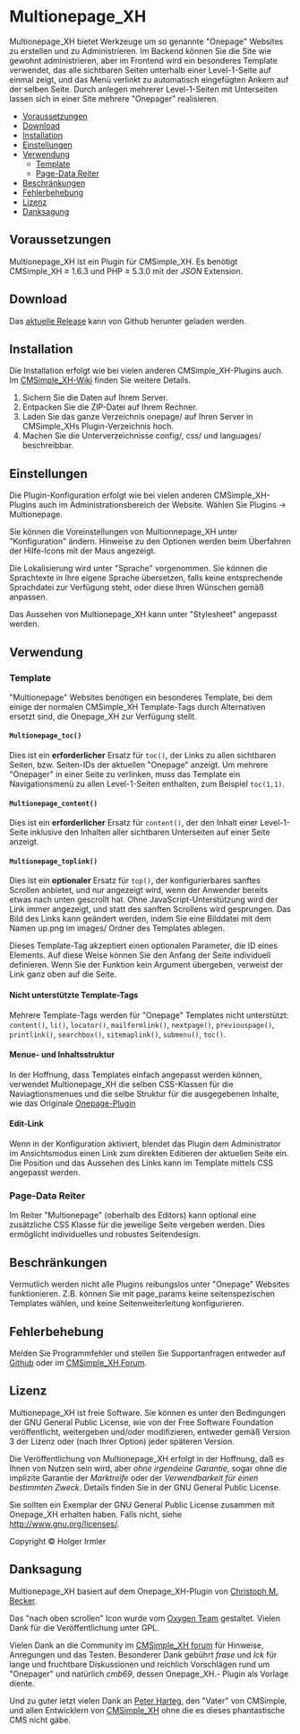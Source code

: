 # Multionepage\_XH

Multionepage\_XH bietet Werkzeuge um so genannte "Onepage" Websites zu
erstellen und zu Administrieren. Im Backend können Sie die Site wie
gewohnt administrieren, aber im Frontend wird ein besonderes Template
verwendet, das alle sichtbaren Seiten unterhalb einer Level-1-Seite auf einmal 
zeigt, und das Menü verlinkt zu automatisch eingefügten Ankern auf der 
selben Seite. Durch anlegen mehrerer Level-1-Seiten mit Unterseiten lassen
sich in einer Site mehrere "Onepager" realisieren.

  - [Voraussetzungen](#voraussetzungen)
  - [Download](#download)
  - [Installation](#installation)
  - [Einstellungen](#einstellungen)
  - [Verwendung](#verwendung)
      - [Template](#template)
      - [Page-Data Reiter](#page-data-reiter)
  - [Beschränkungen](#beschränkungen)
  - [Fehlerbehebung](#fehlerbehebung)
  - [Lizenz](#lizenz)
  - [Danksagung](#danksagung)

## Voraussetzungen

Multionepage\_XH ist ein Plugin für CMSimple\_XH. Es benötigt CMSimple\_XH ≥
1.6.3 und PHP ≥ 5.3.0 mit der *JSON* Extension.

## Download

Das [aktuelle Release](https://github.com/tn03/multionepage_xh/releases/latest)
kann von Github herunter geladen werden.

## Installation

Die Installation erfolgt wie bei vielen anderen CMSimple\_XH-Plugins
auch. Im
[CMSimple\_XH-Wiki](https://wiki.cmsimple-xh.org/doku.php/de:installation#plugins)
finden Sie weitere Details.

1.  Sichern Sie die Daten auf Ihrem Server.
2.  Entpacken Sie die ZIP-Datei auf Ihrem Rechner.
3.  Laden Sie das ganze Verzeichnis onepage/ auf Ihren Server in
    CMSimple\_XHs Plugin-Verzeichnis hoch.
4.  Machen Sie die Unterverzeichnisse config/, css/ und languages/
    beschreibbar.

## Einstellungen

Die Plugin-Konfiguration erfolgt wie bei vielen anderen
CMSimple\_XH-Plugins auch im Administrationsbereich der Website. Wählen
Sie Plugins → Multionepage.

Sie können die Voreinstellungen von Multionnepage\_XH unter "Konfiguration"
ändern. Hinweise zu den Optionen werden beim Überfahren der Hilfe-Icons
mit der Maus angezeigt.

Die Lokalisierung wird unter "Sprache" vorgenommen. Sie können die
Sprachtexte in Ihre eigene Sprache übersetzen, falls keine entsprechende
Sprachdatei zur Verfügung steht, oder diese Ihren Wünschen gemäß
anpassen.

Das Aussehen von Multionepage\_XH kann unter "Stylesheet" angepasst werden.

## Verwendung

### Template

"Multionepage" Websites benötigen ein besonderes Template, bei dem einige der
normalen CMSimple\_XH Template-Tags durch Alternativen ersetzt sind, die
Onepage\_XH zur Verfügung stellt.

#### `Multionepage_toc()`

Dies ist ein **erforderlicher** Ersatz für `toc()`, der Links zu allen
sichtbaren Seiten, bzw. Seiten-IDs der aktuellen "Onepage" anzeigt.
Um mehrere "Onepager" in einer Seite zu verlinken, muss das Template
ein Navigationsmenü zu allen Level-1-Seiten enthalten, zum Beispiel
`toc(1,1)`.

#### `Multionepage_content()`

Dies ist ein **erforderlicher** Ersatz für `content()`, der den Inhalt einer
Level-1-Seite inklusive den Inhalten aller sichtbaren Unterseiten 
auf einer Seite anzeigt.

#### `Multionepage_toplink()`

Dies ist ein **optionaler** Ersatz für `top()`, der konfigurierbares sanftes
Scrollen anbietet, und nur angezeigt wird, wenn der Anwender bereits
etwas nach unten gescrollt hat. Ohne JavaScript-Unterstützung wird der
Link immer angezeigt, und statt des sanften Scrollens wird gesprungen.
Das Bild des Links kann geändert werden, indem Sie eine Bilddatei mit
dem Namen up.png im images/ Ordner des Templates ablegen.

Dieses Template-Tag akzeptiert einen optionalen Parameter, die ID eines
Elements. Auf diese Weise können Sie den Anfang der Seite individuell
definieren. Wenn Sie der Funktion kein Argument übergeben, verweist der
Link ganz oben auf die Seite.

#### Nicht unterstützte Template-Tags

Mehrere Template-Tags werden für "Onepage" Templates nicht unterstützt:
`content()`, `li()`, `locator()`, `mailformlink()`, `nextpage()`, `previouspage()`,
`printlink()`, `searchbox()`, `sitemaplink()`, `submenu()`, `toc()`.

#### Menue- und Inhaltsstruktur

In der Hoffnung, dass Templates einfach angepasst werden können, verwendet
Multionepage\_XH die selben CSS-Klassen für die Naviagtionsmenues
und die selbe Struktur für die ausgegebenen Inhalte, wie das Originale
[Onepage-Plugin](https://github.com/cmb69/onepage_xh)

#### Edit-Link

Wenn in der Konfiguration aktiviert, blendet das Plugin dem Administrator
im Ansichtsmodus einen Link zum direkten Editieren der aktuellen
Seite ein. Die Position und das Aussehen des Links kann im Template
mittels CSS angepasst werden.

### Page-Data Reiter

Im Reiter "Multionepage" (oberhalb des Editors) kann optional eine
zusätzliche CSS Klasse für die jeweilige Seite vergeben werden. Dies
ermöglicht individuelles und robustes Seitendesign.

## Beschränkungen

Vermutlich werden nicht alle Plugins reibungslos unter "Onepage"
Websites funktionieren. Z.B. können Sie mit page\_params keine
seitenspezischen Templates wählen, und keine Seitenweiterleitung
konfigurieren.

## Fehlerbehebung

Melden Sie Programmfehler und stellen Sie Supportanfragen entweder auf [Github](https://github.com/tn03/multionepage_xh/issues)
oder im [CMSimple_XH Forum](https://cmsimpleforum.com/).

## Lizenz

Multionepage\_XH ist freie Software. Sie können es unter den Bedingungen
der GNU General Public License, wie von der Free Software Foundation
veröffentlicht, weitergeben und/oder modifizieren, entweder gemäß
Version 3 der Lizenz oder (nach Ihrer Option) jeder späteren Version.

Die Veröffentlichung von Multionepage\_XH erfolgt in der Hoffnung, daß es
Ihnen von Nutzen sein wird, aber *ohne irgendeine Garantie*, sogar ohne
die implizite Garantie der *Marktreife* oder der *Verwendbarkeit für einen
bestimmten Zweck*. Details finden Sie in der GNU General Public License.

Sie sollten ein Exemplar der GNU General Public License zusammen mit
Onepage\_XH erhalten haben. Falls nicht, siehe
<http://www.gnu.org/licenses/>.

Copyright © Holger Irmler

## Danksagung

Multionepage\_XH basiert auf dem Onepage\_XH-Plugin von 
[Christoph M. Becker](https://github.com/cmb69/onepage_xh).

Das "nach oben scrollen" Icon wurde vom [Oxygen
Team](http://www.iconarchive.com/show/oxygen-icons-by-oxygen-icons.org.html)
gestaltet. Vielen Dank für die Veröffentlichung unter GPL.

Vielen Dank an die Community im [CMSimple\_XH
forum](http://www.cmsimpleforum.com/) für Hinweise, Anregungen und das
Testen. Besonderer Dank gebührt *frase* und *lck* für lange und fruchtbare 
Diskussionen und reichlich Vorschlägen rund um "Onepager" und natürlich 
*cmb69*, dessen Onepage_XH.- Plugin als Vorlage diente.

Und zu guter letzt vielen Dank an [Peter Harteg](http://www.harteg.dk/),
den "Vater" von CMSimple, und allen Entwicklern von
[CMSimple\_XH](http://www.cmsimple-xh.org/de/) ohne die es dieses
phantastische CMS nicht gäbe.
